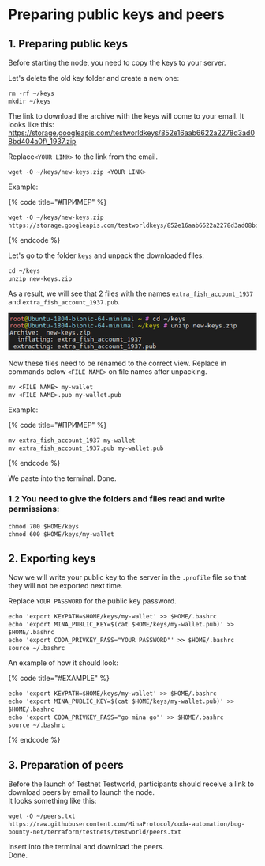 # Preparing public keys and peers

## 1. Preparing public keys

Before starting the node, you need to copy the keys to your server. 

Let's delete the old key folder and create a new one:

```text
rm -rf ~/keys
mkdir ~/keys
```

The link to download the archive with the keys will come to your email. It looks like this: https://storage.googleapis.com/testworldkeys/852e16aab6622a2278d3ad08bd404a0f\_1937.zip

Replace`<YOUR LINK>` to the link from the email.

```text
wget -O ~/keys/new-keys.zip <YOUR LINK>
```

Example:

{% code title="\#ПРИМЕР" %}
```text
wget -O ~/keys/new-keys.zip https://storage.googleapis.com/testworldkeys/852e16aab6622a2278d3ad08bd404a0f_5454.zip
```
{% endcode %}

Let's go to the folder `keys` and unpack the downloaded files:

```text
cd ~/keys
unzip new-keys.zip
```

As a result, we will see that 2 files with the names `extra_fish_account_1937` and `extra_fish_account_1937.pub`.

![](../../.gitbook/assets/image%20%284%29.png)

Now these files need to be renamed to the correct view. Replace in commands below `<FILE NAME>` on file names after unpacking.

```text
mv <FILE NAME> my-wallet
mv <FILE NAME>.pub my-wallet.pub
```

Example:

{% code title="\#ПРИМЕР" %}
```text
mv extra_fish_account_1937 my-wallet
mv extra_fish_account_1937.pub my-wallet.pub
```
{% endcode %}

We paste into the terminal. Done.

### 1.2 You need to give the folders and files read and write permissions:

```text
chmod 700 $HOME/keys
chmod 600 $HOME/keys/my-wallet
```

## 2. Exporting keys

Now we will write your public key to the server in the `.profile` file so that they will not be exported next time.

Replace `YOUR PASSWORD` for the public key password.

```text
echo 'export KEYPATH=$HOME/keys/my-wallet' >> $HOME/.bashrc
echo 'export MINA_PUBLIC_KEY=$(cat $HOME/keys/my-wallet.pub)' >> $HOME/.bashrc
echo 'export CODA_PRIVKEY_PASS="YOUR PASSWORD"' >> $HOME/.bashrc
source ~/.bashrc
```

An example of how it should look:

{% code title="\#EXAMPLE" %}
```text
echo 'export KEYPATH=$HOME/keys/my-wallet' >> $HOME/.bashrc
echo 'export MINA_PUBLIC_KEY=$(cat $HOME/keys/my-wallet.pub)' >> $HOME/.bashrc
echo 'export CODA_PRIVKEY_PASS="go mina go"' >> $HOME/.bashrc
source ~/.bashrc
```
{% endcode %}

## 3. Preparation of peers

Before the launch of Testnet Testworld, participants should receive a link to download peers by email to launch the node.   
It looks something like this:

```text
wget -O ~/peers.txt https://raw.githubusercontent.com/MinaProtocol/coda-automation/bug-bounty-net/terraform/testnets/testworld/peers.txt
```

Insert into the terminal and download the peers.   
Done.


